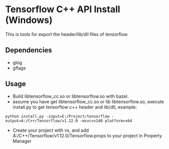 # Tensorflow C++ API Install (Windows)
This is tools for export the header/lib/dll files of tensorflow
## Dependencies
- glog
- gflags

## Usage
- Build libtensorflow_cc.so or libtensorflow.so with bazel.
- assume you have get libtensorflow_cc.so or lib libtensorflow.so, execute install.py to get tensorflow c++ header and lib/dll, example:
```
python install.py -input=E:/Project/tensorflow -output=A:/C++/Tensorflow/v1.12.0 -msvc=v140 platform=x64
```
- Create your project with vs, and add A:/C++/Tensorflow/v1.12.0/Tensorflow.props to your project in Property Manager
